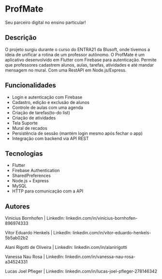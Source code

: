 # ProfMate
Seu parceiro digital no ensino particular!

## Descrição
O projeto surgiu durante o curso do ENTRA21 da Blusoft, onde tivemos a ideia de unificar a rotina de um professor autônomo.
O ProfMate é um aplicativo desenvolvido em Flutter com Firebase para autenticação. Permite que professores cadastrem alunos, aulas, tarefas, atividades e até mandar mensagem no mural. Com uma RestAPI em Node.js/Express.

## Funcionalidades
- Login e autenticação com Firebase
- Cadastro, edição e exclusão de alunos
- Controle de aulas com uma agenda
- Criação de tarefas(to-do list)
- Criação de atividades
- Tela Suporte
- Mural de recados
- Persistência de sessão (mantém login mesmo após fechar o app)
- Integração com backend via API REST

## Tecnologias
- Flutter
- Firebase Authentication
- SharedPreferences
- Node.js + Express
- MySQL 
- HTTP para comunicação com a API

## Autores
Vinicius Bornhofen |
LinkedIn: linkedin.com/in/vinícius-bornhofen-896974333

Vitor Eduardo Henkels |
LinkedIn: linkedin.com/in/vitor-eduardo-henkels-5b5ab02b2

Alani Rigotti de Oliveira |
LinkedIn: linkedin.com/in/alanirigotti

Vanessa Nau Rosa |
LinkedIn: linkedin.com/in/vanessa-nau-rosa-a34524331

Lucas Joel Pfleger |
LinkedIn: linkedin.com/in/lucas-joel-pfleger-278146342
